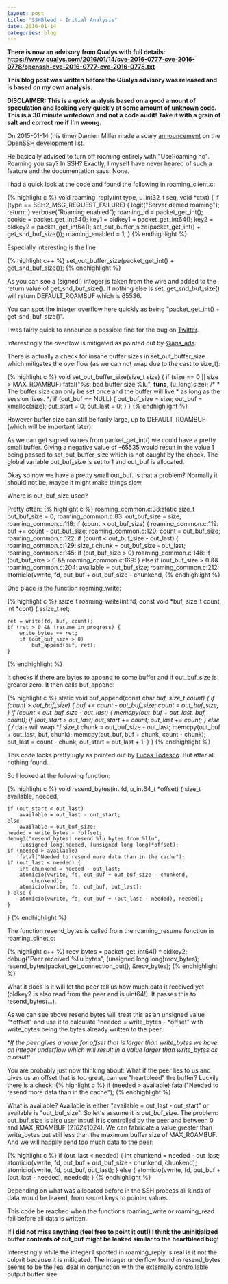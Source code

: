 ```yaml
---
layout: post
title: "SSHBleed - Initial Analysis"
date: 2016-01-14
categories: blog
---
```


**There is now an advisory from Qualys with full details: https://www.qualys.com/2016/01/14/cve-2016-0777-cve-2016-0778/openssh-cve-2016-0777-cve-2016-0778.txt**

**This blog post was written before the Qualys advisory was released and is based on my own analysis.**

**DISCLAIMER: This is a quick analysis based on a good amount of speculation and looking very quickly at some amount of unknown code. This is a 30 minute writedown and not a code audit! Take it with a grain of salt and correct me if I'm wrong.**

On 2015-01-14 (his time) Damien Miller made a scary [announcement][announcement] on the OpenSSH development list.

He basically advised to turn off roaming entirely with "UseRoaming no". Roaming you say? In SSH? Exactly, I myself have never heared of such a feature and the documentation says: None.

I had a quick look at the code and found the following in roaming\_client.c:

{% highlight c %}
void
roaming_reply(int type, u_int32_t seq, void *ctxt)
{
	if (type == SSH2_MSG_REQUEST_FAILURE) {
		logit("Server denied roaming");
		return;
	}
	verbose("Roaming enabled");
	roaming_id = packet_get_int();
	cookie = packet_get_int64();
	key1 = oldkey1 = packet_get_int64();
	key2 = oldkey2 = packet_get_int64();
	set_out_buffer_size(packet_get_int() + get_snd_buf_size());
	roaming_enabled = 1;
}
{% endhighlight %}

Especially interesting is the line

{% highlight c++ %}
	set_out_buffer_size(packet_get_int() + get_snd_buf_size());
{% endhighlight %}

As you can see a (signed!) integer is taken from the wire and added to the return value of get\_snd\_buf\_size(). If nothing else is set, get\_snd\_buf\_size() will return DEFAULT\_ROAMBUF which is 65536.

You can spot the integer overflow here quickly as being "packet\_get\_int() + get\_snd\_buf\_size()".

I was fairly quick to announce a possible find for the bug on [Twitter][Twitter].

Interestingly the overflow is mitigated as pointed out by [@aris_ada][@aris_ada].

There is actually a check for insane buffer sizes in set\_out\_buffer\_size which mitigates the overflow (as we can not wrap due to the cast to size\_t):

{% highlight c %}
void
set_out_buffer_size(size_t size)
{
	if (size == 0 || size > MAX_ROAMBUF)
		fatal("%s: bad buffer size %lu", __func__, (u_long)size);
	/*
	 * The buffer size can only be set once and the buffer will live
	 * as long as the session lives.
	 */
	if (out_buf == NULL) {
		out_buf_size = size;
		out_buf = xmalloc(size);
		out_start = 0;
		out_last = 0;
	}
}
{% endhighlight %}

However buffer size can still be farily large, up to DEFAULT\_ROAMBUF (which will be important later).

As we can get signed values from packet\_get\_int() we could have a pretty small buffer. Giving a negative value of -65535 would result in the value 1 being passed to set\_out\_buffer\_size which is not caught by the check. The global variable out\_buf\_size is set to 1 and out\_buf is allocated.

Okay so now we have a pretty small out\_buf. Is that a problem? Normally it should not be, maybe it might make things slow.

Where is out\_buf_size used?

Pretty often:
{% highlight c %}
roaming_common.c:38:static size_t out_buf_size = 0;
roaming_common.c:83:		out_buf_size = size;
roaming_common.c:118:	if (count > out_buf_size) {
roaming_common.c:119:		buf += count - out_buf_size;
roaming_common.c:120:		count = out_buf_size;
roaming_common.c:122:	if (count < out_buf_size - out_last) {
roaming_common.c:129:		size_t chunk = out_buf_size - out_last;
roaming_common.c:145:		if (out_buf_size > 0)
roaming_common.c:148:	if (out_buf_size > 0 &&
roaming_common.c:169:	} else if (out_buf_size > 0 &&
roaming_common.c:204:		available = out_buf_size;
roaming_common.c:212:		atomicio(vwrite, fd, out_buf + out_buf_size - chunkend,
{% endhighlight %}

One place is the function roaming\_write:

{% highlight c %}
ssize_t
roaming_write(int fd, const void *buf, size_t count, int *cont)
{
	ssize_t ret;

	ret = write(fd, buf, count);
	if (ret > 0 && !resume_in_progress) {
		write_bytes += ret;
		if (out_buf_size > 0)
			buf_append(buf, ret);
	}
{% endhighlight %}

It checks if there are bytes to append to some buffer and if out\_buf\_size is greater zero. It then calls buf\_append:

{% highlight c %}
static void
buf_append(const char *buf, size_t count)
{
	if (count > out_buf_size) {
		buf += count - out_buf_size;
		count = out_buf_size;
	}
	if (count < out_buf_size - out_last) {
		memcpy(out_buf + out_last, buf, count);
		if (out_start > out_last)
			out_start += count;
		out_last += count;
	} else {
		/* data will wrap */
		size_t chunk = out_buf_size - out_last;
		memcpy(out_buf + out_last, buf, chunk);
		memcpy(out_buf, buf + chunk, count - chunk);
		out_last = count - chunk;
		out_start = out_last + 1;
	}
}
{% endhighlight %}

This code looks pretty ugly as pointed out by [Lucas Todesco]. 
But after all nothing found...

So I looked at the following function:

{% highlight c %}
void
resend_bytes(int fd, u_int64_t *offset)
{
	size_t available, needed;

	if (out_start < out_last)
		available = out_last - out_start;
	else
		available = out_buf_size;
 	needed = write_bytes - *offset;
	debug3("resend_bytes: resend %lu bytes from %llu",
	    (unsigned long)needed, (unsigned long long)*offset);
	if (needed > available)
		fatal("Needed to resend more data than in the cache");
	if (out_last < needed) {
		int chunkend = needed - out_last;
		atomicio(vwrite, fd, out_buf + out_buf_size - chunkend,
		    chunkend);
		atomicio(vwrite, fd, out_buf, out_last);
	} else {
		atomicio(vwrite, fd, out_buf + (out_last - needed), needed);
	}
}
{% endhighlight %}

The function resend\_bytes is called from the roaming\_resume function in roaming\_clinet.c:

{% highlight c++ %}
	recv_bytes = packet_get_int64() ^ oldkey2;
	debug("Peer received %llu bytes", (unsigned long long)recv_bytes);
	resend_bytes(packet_get_connection_out(), &recv_bytes);
{% endhighlight %}

What it does is it will let the peer tell us how much data it received yet (oldkey2 is also read from the peer and is uint64!). It passes this to resend\_bytes(...).

As we can see above resend bytes will treat this as an unsigned value "*offset" and use it to calculate "needed = write\_bytes - *offset" with write\_bytes being the bytes already written to the peer.

**If the peer gives a value for *offset that is larger than write\_bytes we have an integer underflow which will result in a value larger than write\_bytes as a result!**

You are probably just now thinking about: What if the peer lies to us and gives us an offset that is too great, can we "heartbleed" the buffer? Luckily there is a check:
{% highlight c %}
	if (needed > available)
		fatal("Needed to resend more data than in the cache");
{% endhighlight %}

What is available? Available is either "available = out\_last - out\_start" or available is "out\_buf\_size". So let's assume it is out\_buf\_size.
The problem: out\_buf\_size is also user input! It is controlled by the peer and between 0 and MAX\_ROAMBUF (2*1024*1024). We can fabricate a value greater than write\_bytes but still less than the maximum buffer size of MAX\_ROAMBUF.
And we will happily send too much data to the peer:

{% highlight c %}
if (out_last < needed) {
		int chunkend = needed - out_last;
		atomicio(vwrite, fd, out_buf + out_buf_size - chunkend,
		    chunkend);
		atomicio(vwrite, fd, out_buf, out_last);
	} else {
		atomicio(vwrite, fd, out_buf + (out_last - needed), needed);
	}
{% endhighlight %}

Depending on what was allocated before in the SSH process all kinds of data would be leaked, from secret keys to pointer values.

This code be reached when the functions roaming\_write or roaming\_read fail before all data is written.

**If I did not miss anything (feel free to point it out!) I think the uninitialized buffer contents of out\_buf might be leaked similar to the heartbleed bug!**

Interestingly while the integer I spotted in roaming\_reply is real is it not the culprit because it is mitigated. The integer underflow found in resend\_bytes seems to be the real deal in conjunction with the externally controllable  output buffer size.

[announcement]: https://lists.mindrot.org/pipermail/openssh-unix-dev/2016-January/034679.html
[Twitter]: https://twitter.com/marver/status/687644904575627264
[@aris_ada]: https://twitter.com/aris_ada/status/687655171808215040
[Lucas Todesco]: https://twitter.com/qwertyoruiop/status/687665365472702464
